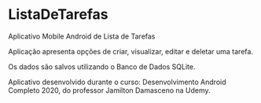 # ListaDeTarefas
Aplicativo Mobile Android de Lista de Tarefas

Aplicação apresenta opções de criar, visualizar, editar e deletar uma tarefa.

Os dados são salvos utilizando o Banco de Dados SQLite.

Aplicativo desenvolvido durante o curso: Desenvolvimento Android Completo 2020, do professor Jamilton Damasceno na Udemy.
